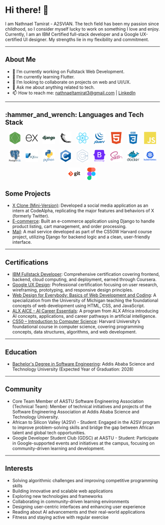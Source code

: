 # Hi there! 👋
I am Nathnael Tamirat - A2SVIAN. The tech field has been my passion since childhood, so I consider myself lucky to work on something I love and enjoy. Currently, I am an IBM Certified full-stack developer and a Google UX-certified UI designer. My strengths lie in my flexibility and commitment.

---

## About Me
- 🔭 I’m currently working on Fullstack Web Development.
- 🌱 I’m currently learning Flutter.
- 👯 I’m looking to collaborate on projects on web and UI/UX.
- 💬 Ask me about anything related to tech.
- 📫 How to reach me: [nathnaeltamirat3@gmail.com](mailto:nathnaeltamirat3@gmail.com) | [LinkedIn](https://www.linkedin.com/in/nathnael-tamirat/)

---

<h2> :hammer_and_wrench: Languages and Tech Stack</h2>
<div style="display: flex; flex-wrap: wrap; justify-content: center; gap: 15px;">
  <div><img src="https://github.com/devicons/devicon/blob/master/icons/nodejs/nodejs-plain.svg" alt="NodeJS" width="40" height="40"/></div>
  <div><img src="https://github.com/devicons/devicon/blob/master/icons/express/express-original.svg" alt="Express" width="40" height="40"/></div>
  <div><img src="https://github.com/devicons/devicon/blob/master/icons/django/django-plain-wordmark.svg" alt="Django" width="40" height="40"/></div>
  <div><img src="https://github.com/devicons/devicon/blob/master/icons/flask/flask-original.svg" alt="Flask" width="40" height="40"/></div>
  <div><img src="https://github.com/devicons/devicon/blob/master/icons/react/react-original.svg" alt="React" width="40" height="40"/></div>
  <div><img src="https://github.com/devicons/devicon/blob/master/icons/jquery/jquery-plain-wordmark.svg" alt="jQuery" width="40" height="40"/></div>
  <div><img src="https://github.com/devicons/devicon/blob/master/icons/html5/html5-plain.svg" alt="HTML5" width="40" height="40"/></div>
  <div><img src="https://github.com/devicons/devicon/blob/master/icons/css3/css3-plain-wordmark.svg" alt="CSS3" width="40" height="40"/></div>
  <div><img src="https://github.com/devicons/devicon/blob/master/icons/javascript/javascript-plain.svg" alt="JavaScript" width="40" height="40"/></div>
  <div><img src="https://github.com/devicons/devicon/blob/master/icons/postgresql/postgresql-original-wordmark.svg" alt="PostgreSQL" width="40" height="40"/></div>
  <div><img src="https://github.com/devicons/devicon/blob/master/icons/sqlite/sqlite-original-wordmark.svg" alt="SQLite" width="40" height="40"/></div>
  <div><img src="https://github.com/devicons/devicon/blob/master/icons/python/python-original-wordmark.svg" alt="Python" width="40" height="40"/></div>
  <div><img src="https://github.com/devicons/devicon/blob/master/icons/c/c-original.svg" alt="C" width="40" height="40"/></div>
  <div><img src="https://github.com/devicons/devicon/blob/master/icons/cplusplus/cplusplus-line.svg" alt="C++" width="40" height="40"/></div>
  <div><img src="https://github.com/devicons/devicon/blob/master/icons/bootstrap/bootstrap-plain-wordmark.svg" alt="Bootstrap" width="40" height="40"/></div>
  <div><img src="https://github.com/devicons/devicon/blob/master/icons/sass/sass-original.svg" alt="Sass" width="40" height="40"/></div>
  <div><img src="https://github.com/devicons/devicon/blob/master/icons/docker/docker-original-wordmark.svg" alt="Docker" width="40" height="40"/></div>
  <div><img src="https://github.com/devicons/devicon/blob/master/icons/kubernetes/kubernetes-plain-wordmark.svg" alt="Kubernetes" width="40" height="40"/></div>
  <div><img src="https://github.com/devicons/devicon/blob/master/icons/git/git-original-wordmark.svg" alt="Git" width="40" height="40"/></div>
  <div><img src="https://github.com/devicons/devicon/blob/master/icons/figma/figma-original.svg" alt="Figma" width="40" height="40"/></div>
</div>


## Some Projects
- [X Clone (Mini-Version)](https://github.com/nathnaeltamirat/CodeAlpha_Social-Media-Platform): Developed a social media application as an intern at CodeAlpha, replicating the major features and behaviors of X (formerly Twitter).
- [E-commerce](https://github.com/nathnaeltamirat/CodeAlpha_Simple-E-commerce-Store): Built an e-commerce application using Django to handle product listing, cart management, and order processing.
- [Mail](https://github.com/nathnaeltamirat/CS50W/tree/main/mail): A mail service developed as part of the CS50W Harvard course project, utilizing Django for backend logic and a clean, user-friendly interface.

---

## Certifications
- [IBM Fullstack Developer](https://www.coursera.org/account/accomplishments/professional-cert/G3DGLFTAZCN0): Comprehensive certification covering frontend, backend, cloud computing, and deployment, earned through Coursera.
- [Google UX Design](https://www.coursera.org/account/accomplishments/professional-cert/B0HCD1NBHG19): Professional certification focusing on user research, wireframing, prototyping, and responsive design principles.
- [Web Design for Everybody: Basics of Web Development and Coding](https://www.coursera.org/account/accomplishments/specialization/EVWMDMRXAN8Z): A specialization from the University of Michigan teaching the foundational concepts of web development using HTML, CSS, and JavaScript.
- [ALX AICE - AI Career Essentials](https://intranet.alxswe.com/certificates/G6xzPFYEM3): A program from ALX Africa introducing AI concepts, applications, and career pathways in artificial intelligence.
- [CS50 – Introduction to Computer Science](https://certificates.cs50.io/72d146c3-0b45-4689-9ce2-07415d5444d1): Harvard University’s foundational course in computer science, covering programming concepts, data structures, algorithms, and web development.

---

## Education
- [Bachelor's Degree in Software Engineering](http://www.aastu.edu.et/): Addis Ababa Science and Technology University (Expected Year of Graduation: 2028)

---

## Community
- Core Team Member of AASTU Software Engineering Association (Technical Team): Member of technical initiatives and projects of the Software Engineering Association at Addis Ababa Science and Technology University.
- African to Silicon Valley (A2SV) - Student: Engaged in the A2SV program to improve problem-solving skills and bridge the gap between African talent and global tech opportunities.
- Google Developer Student Club (GDSC) at AASTU - Student: Participate in Google-supported events and initiatives at the campus, focusing on community-driven learning and development.

---

## Interests
- Solving algorithmic challenges and improving competitive programming skills
- Building innovative and scalable web applications
- Exploring new technologies and frameworks
- Collaborating in community-driven learning environments
- Designing user-centric interfaces and enhancing user experience
- Reading about AI advancements and their real-world applications
- Fitness and staying active with regular exercise
